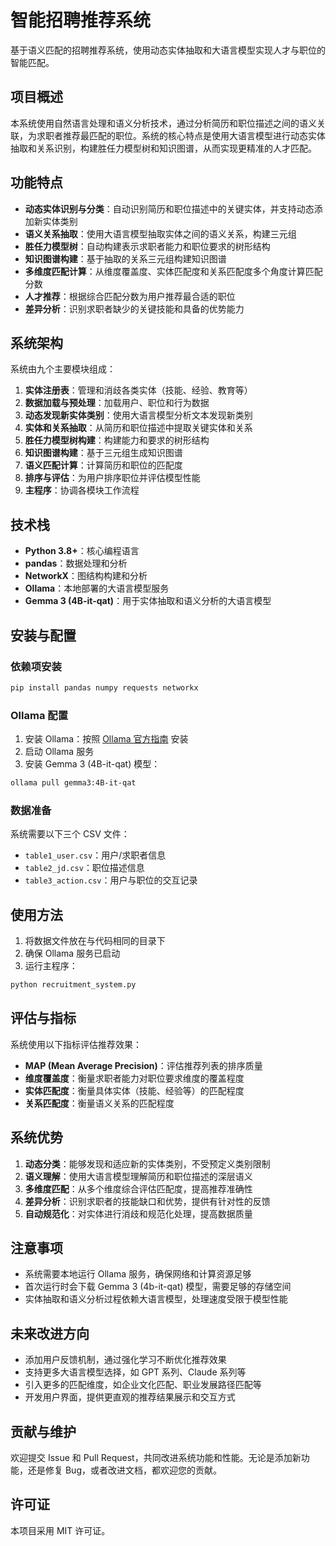 # 智能招聘推荐系统

基于语义匹配的招聘推荐系统，使用动态实体抽取和大语言模型实现人才与职位的智能匹配。

## 项目概述

本系统使用自然语言处理和语义分析技术，通过分析简历和职位描述之间的语义关联，为求职者推荐最匹配的职位。系统的核心特点是使用大语言模型进行动态实体抽取和关系识别，构建胜任力模型树和知识图谱，从而实现更精准的人才匹配。

## 功能特点

- **动态实体识别与分类**：自动识别简历和职位描述中的关键实体，并支持动态添加新实体类别
- **语义关系抽取**：使用大语言模型抽取实体之间的语义关系，构建三元组
- **胜任力模型树**：自动构建表示求职者能力和职位要求的树形结构
- **知识图谱构建**：基于抽取的关系三元组构建知识图谱
- **多维度匹配计算**：从维度覆盖度、实体匹配度和关系匹配度多个角度计算匹配分数
- **人才推荐**：根据综合匹配分数为用户推荐最合适的职位
- **差异分析**：识别求职者缺少的关键技能和具备的优势能力

## 系统架构

系统由九个主要模块组成：

1. **实体注册表**：管理和消歧各类实体（技能、经验、教育等）
2. **数据加载与预处理**：加载用户、职位和行为数据
3. **动态发现新实体类别**：使用大语言模型分析文本发现新类别
4. **实体和关系抽取**：从简历和职位描述中提取关键实体和关系
5. **胜任力模型树构建**：构建能力和要求的树形结构
6. **知识图谱构建**：基于三元组生成知识图谱
7. **语义匹配计算**：计算简历和职位的匹配度
8. **排序与评估**：为用户排序职位并评估模型性能
9. **主程序**：协调各模块工作流程

## 技术栈

- **Python 3.8+**：核心编程语言
- **pandas**：数据处理和分析
- **NetworkX**：图结构构建和分析
- **Ollama**：本地部署的大语言模型服务
- **Gemma 3 (4B-it-qat)**：用于实体抽取和语义分析的大语言模型

## 安装与配置

### 依赖项安装

```bash
pip install pandas numpy requests networkx
```

### Ollama 配置

1. 安装 Ollama：按照 [Ollama 官方指南](https://github.com/ollama/ollama) 安装
2. 启动 Ollama 服务
3. 安装 Gemma 3 (4B-it-qat) 模型：

```bash
ollama pull gemma3:4B-it-qat
```

### 数据准备

系统需要以下三个 CSV 文件：

- `table1_user.csv`：用户/求职者信息
- `table2_jd.csv`：职位描述信息
- `table3_action.csv`：用户与职位的交互记录

## 使用方法

1. 将数据文件放在与代码相同的目录下
2. 确保 Ollama 服务已启动
3. 运行主程序：

```bash
python recruitment_system.py
```

## 评估与指标

系统使用以下指标评估推荐效果：

- **MAP (Mean Average Precision)**：评估推荐列表的排序质量
- **维度覆盖度**：衡量求职者能力对职位要求维度的覆盖程度
- **实体匹配度**：衡量具体实体（技能、经验等）的匹配程度
- **关系匹配度**：衡量语义关系的匹配程度

## 系统优势

1. **动态分类**：能够发现和适应新的实体类别，不受预定义类别限制
2. **语义理解**：使用大语言模型理解简历和职位描述的深层语义
3. **多维度匹配**：从多个维度综合评估匹配度，提高推荐准确性
4. **差异分析**：识别求职者的技能缺口和优势，提供有针对性的反馈
5. **自动规范化**：对实体进行消歧和规范化处理，提高数据质量

## 注意事项

- 系统需要本地运行 Ollama 服务，确保网络和计算资源足够
- 首次运行时会下载 Gemma 3 (4b-it-qat) 模型，需要足够的存储空间
- 实体抽取和语义分析过程依赖大语言模型，处理速度受限于模型性能

## 未来改进方向

- 添加用户反馈机制，通过强化学习不断优化推荐效果
- 支持更多大语言模型选择，如 GPT 系列、Claude 系列等
- 引入更多的匹配维度，如企业文化匹配、职业发展路径匹配等
- 开发用户界面，提供更直观的推荐结果展示和交互方式

## 贡献与维护

欢迎提交 Issue 和 Pull Request，共同改进系统功能和性能。无论是添加新功能，还是修复 Bug，或者改进文档，都欢迎您的贡献。

## 许可证

本项目采用 MIT 许可证。
